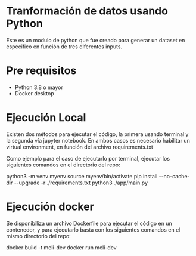 # Tranformación de datos usando Python
Este es un modulo de python que fue creado para generar un dataset en especifico en función de tres diferentes inputs.

# Pre requisitos
- Python 3.8 o mayor
- Docker desktop

# Ejecución Local
Existen dos métodos para ejecutar el código, la primera usando terminal y la segunda vía jupyter notebook. En ambos
casos es necesario habilitar un virtual environment, en función del archivo requirements.txt

Como ejemplo para el caso de ejecutarlo por terminal, ejecutar los siguientes comandos en el directorio del repo:

python3 -m venv myenv
source myenv/bin/activate
pip install --no-cache-dir --upgrade -r ./requirements.txt
python3 ./app/main.py

# Ejecución docker
Se disponibiliza un archivo Dockerfile para ejecutar el código en un contenedor, y para ejecutarlo basta con los siguientes
comandos en el mismo directorio del repo:

docker build -t meli-dev
docker run meli-dev